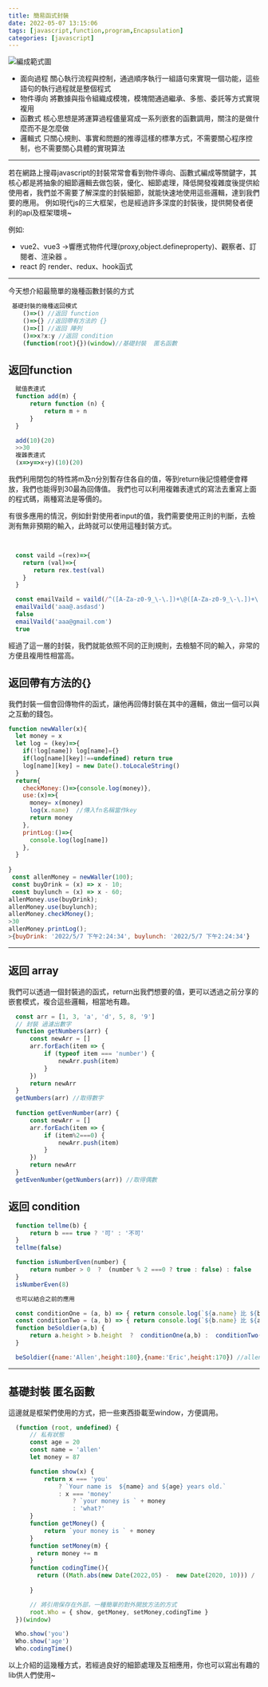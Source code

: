 ```yaml
---
title: 簡易函式封裝
date: 2022-05-07 13:15:06
tags: [javascript,function,program,Encapsulation]
categories: [javascript]
---
```

<!-- xtoc -->

![編成範式圖](/images/fn/fn1.png)

- 面向過程 關心執行流程與控制，通過順序執行一組語句來實現一個功能，這些語句的執行過程就是整個程式
- 物件導向 將數據與指令組織成模塊，模塊間通過繼承、多態、委託等方式實現複用
- 函數式 核心思想是將運算過程儘量寫成一系列嵌套的函數調用，關注的是做什麼而不是怎麼做
- 邏輯式 只關心規則、事實和問題的推導這樣的標準方式，不需要關心程序控制，也不需要關心具體的實現算法

---
若在網路上搜尋javascript的封裝常常會看到物件導向、函數式編成等關鍵字，其核心都是將抽象的細節邏輯去做包裝，優化、細節處理，降低開發複雜度後提供給使用者，我們並不需要了解深度的封裝細節，就能快速地使用這些邏輯，達到我們要的應用。
例如現代js的三大框架，也是經過許多深度的封裝後，提供開發者便利的api及框架環境~

例如:

- vue2、vue3 ->響應式物件代理(proxy,object.defineproperty)、觀察者、訂閱者、渲染器 。
- react  的 render、redux、hook函式

---

今天想介紹最簡單的幾種函數封裝的方式

```javascript
 基礎封裝的幾種返回模式
    ()=>() //返回 function
    ()=>{} //返回帶有方法的 {}
    ()=>[] //返回 陣列
    ()=>x?x:y //返回 condition
    (function(root){})(window)//基礎封裝  匿名函數
```

## 返回function

```javascript
  賦值表達式
  function add(m) {
      return function (n) {
          return m + n
      }
  }

  add(10)(20)
  >>30
  複雜表達式
  (x=>y=>x+y)(10)(20)
```

我們利用閉包的特性將m及n分別暫存住各自的值，等到return後記憶體便會釋放，我們也能得到30最為回傳值。
我們也可以利用複雜表達式的寫法去重寫上面的程式碼，兩種寫法是等價的。

有很多應用的情況，例如針對使用者input的值，我們需要使用正則的判斷，去檢測有無非預期的輸入，此時就可以使用這種封裝方式。

```javascript

  
  const vaild =(rex)=>{
    return (val)=>{
       return rex.test(val) 
    }
  } 

  const emailVaild = vaild(/^([A-Za-z0-9_\-\.])+\@([A-Za-z0-9_\-\.])+\.([A-Za-z]{2,4})$/)
  emailVaild('aaa@.asdasd')
  false
  emailVaild('aaa@gmail.com')
  true
```

經過了這一層的封裝，我們就能依照不同的正則規則，去檢驗不同的輸入，非常的方便且複用性相當高。

## 返回帶有方法的{}

我們封裝一個會回傳物件的函式，讓他再回傳封裝在其中的邏輯，做出一個可以與之互動的錢包。

```javascript
function newWaller(x){
  let money = x 
  let log = (key)=>{
    if(!log[name]) log[name]={}
    if(log[name][key]!==undefined) return true
    log[name][key] = new Date().toLocaleString()
  }
  return{
    checkMoney:()=>{console.log(money)},
    use:(x)=>{
      money= x(money)
      log(x.name)  //傳入fn名稱當作key
      return money
    },
    printLog:()=>{
      console.log(log[name])
    },
  }
  
}
 const allenMoney = newWaller(100);
 const buyDrink = (x) => x - 10;
 const buylunch = (x) => x - 60;
allenMoney.use(buyDrink);
allenMoney.use(buylunch);
allenMoney.checkMoney();
>30
allenMoney.printLog();
>{buyDrink: '2022/5/7 下午2:24:34', buylunch: '2022/5/7 下午2:24:34'}
```

---

## 返回 array

我們可以透過一個封裝過的函式，return出我們想要的值，更可以透過之前分享的嵌套模式，複合這些邏輯，相當地有趣。

```javascript
  const arr = [1, 3, 'a', 'd', 5, 8, '9']
  // 封裝 過濾出數字
  function getNumbers(arr) {
      const newArr = []
      arr.forEach(item => {
          if (typeof item === 'number') {
              newArr.push(item)
          }
      })
      return newArr
  }
  getNumbers(arr) //取得數字
  
  function getEvenNumber(arr) {
      const newArr = []
      arr.forEach(item => {
          if (item%2===0) {
              newArr.push(item)
          }
      })
      return newArr
  }
  getEvenNumber(getNumbers(arr)) //取得偶數


```

## 返回 condition

```javascript
  function tellme(b) {
      return b === true ? '可' : '不可'
  }
  tellme(false)

  function isNumberEven(number) {
      return number > 0  ?  (number % 2 ===0 ? true : false) : false
  }
  isNumberEven(8)

  也可以結合之前的應用 

  const conditionOne = (a, b) => { return console.log(`${a.name} 比 ${b.name} 高${a.height-b.height}公分，他當兵`)}
  const conditionTwo = (a, b) => { return console.log(`${b.name} 比 ${a.name} 高 ${b.height-a.height}公分，他當兵`)}
  function beSoldier(a,b) {
      return a.height > b.height  ?  conditionOne(a,b) :  conditionTwo(a,b)
  }

  beSoldier({name:'Allen',height:180},{name:'Eric',height:170}) //allen 當兵去QQ

```

---

## 基礎封裝  匿名函數

這邊就是框架們使用的方式，把一些東西掛載至window，方便調用。

```javascript
  (function (root, undefined) {
      // 私有狀態
      const age = 20
      const name = 'allen'
      let money = 87

      function show(x) {
          return x === 'you'
              ? `Your name is  ${name} and ${age} years old.`
              : x === 'money'
                  ? `your money is ` + money
                  : 'what?'
      }
      function getMoney() {
          return `your money is ` + money
      }
      function setMoney(m) {
        return money += m
      }
      function codingTime(){
        return ((Math.abs(new Date(2022,05) -  new Date(2020, 10))) / (1000 * 60 * 60 * 24))+ '天'
  
      }

      // 將引用保存在外部，一種簡單的對外開放方法的方式
      root.Who = { show, getMoney, setMoney,codingTime }
  })(window)

  Who.show('you')
  Who.show('age')
  Who.codingTime()
```

以上介紹的這幾種方式，若經過良好的細節處理及互相應用，你也可以寫出有趣的lib供人們使用~
